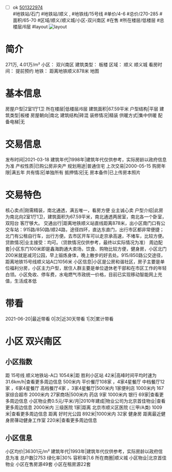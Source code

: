 - [ ] ok [501322974](https://bj.5i5j.com/ershoufang/501322974.html)  
 #地铁站/石门 #地铁站/顺义 ,  #地铁线/15号线
#单价/4-6 #总价/270-285 #面积/65-70   #区域/顺义/顺义城/小区-双兴南区 #在售 #所在楼层/低楼层 #总楼层/6层 #layout 
![layout](http://image2a.5i5j.com/bdir/layout/ceb9489196034e518454c1f901fef9fa.jpg_P5.jpg) 
# 简介 
 271万,  4.01万/m² 
小区： 双兴南区
建筑类型： 板楼
区域： 顺义 顺义城
看房时间： 提前预约
地铁： 距离地铁顺义878米 地图
# 基本信息 
 房屋户型|2室1厅1卫
所在楼层|低楼层/6层
建筑面积|67.59平米
户型结构|平层
建筑类型|板楼
房屋朝向|南北
建筑结构|砖混
装修情况|精装
供暖方式|集中供暖
配备电梯|无
# 交易信息 
 发布时间|2021-03-18
建筑年代|1998年|建筑年代仅供参考，实际房龄以政府信息为准
产权性质|已购公房非央产
规划用途|普通住宅
上次交易|2000-05-15
购房年限|满五年
共有情况|单独所有
抵押情况|无
房本备件|已上传房本照片
# 交易特色 
 核心卖点|刚需精装，南北通透，满五唯一，看房方便  业主诚心卖
户型介绍|此房为南北向2室1厅1卫，建筑面积为67.59平米，南北通透两居室，南北各一个卧室，双阳台  客厅够大。
交通出行|距离地铁顺义站直线距离878米，出小区南门口有公交车站：915路/850路/顺24路，途径四环，直达东直门，出行市区都非常便捷；北门有公租自行车，出行方便。去市区开车可以走京承高速，不堵车，比较方便。
贷款情况|业主接受：均可。（贷款情况仅供参考，最终以实际情况为准）
周边配套|小区东门100米即是鑫海韵通大卖场，饮食、购物比较方便，健身房，小区北门200米就是减河公园，早上锻炼身体，晚上散步的好去处。915/850路公交途径，距离地铁15号线顺义站A口1056米
小区信息|小区是公房和谐社区，房子主要是单位福利分房，小区主力户型，居住人群主要是单位退休老干部和在市区工作的年轻白领。小区免收、停车费，水电燃气市政统一价格，目前已实现移动智能网上充值，生活成本低
# 带看 
 2021-06-20|最近带看	 0|次|近30天带看	 1|次|累计带看
# 小区 双兴南区
## 小区指数 
 距 15号线 顺义地铁站-A口 1054米|距 胜利小区站 42米|高峰时间平均时速为31.6km/h|查看更多周边信息
500米内 平价餐厅108家 ，4家4星餐厅
中档餐厅12家 ，6家4星餐厅
高档餐厅4家 ，3家4星餐厅|500米内 1家便利店
1000米内 167家综合超市
2000米内 27家商场|500米内 药店 9家
1000米内 银行 69家|查看更多周边信息
小区物业费0.5元/平米/月|2010年建成|物业公司为北京首佳物业|查看更多周边信息
2000米内 三级医院 1家|距离 北京市顺义区医院 (三甲/A类) 1009米|查看更多周边信息
距离 好时光公园 892米|1000米内 32家 健身房
距离最近健身房葎动健身工作室 220米|查看更多周边信息
## 小区信息 
 小区均价|36301元/m²
建筑年代|1993年|建筑年代仅供参考，实际房龄以政府信息为准
总户数|2753
绿化率|30%
容积率|1.6
所在商圈|顺义城
小区物业|北京首佳物业
小区在售房源49套
小区在租房源22套
